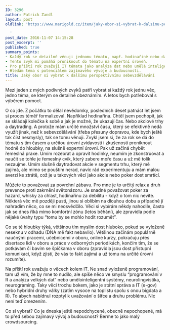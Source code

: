 ```yaml
---
ID: 3296
author: Patrick Zandl
layout: post
oldlink: 'https://www.marigold.cz/item/jaky-obor-si-vybrat-k-dalsimu-perspektivnimu-sebevzdelavani

  '
post_date: 2016-11-07 14:15:28
post_excerpt: ''
published: true
summary_points:
- Každý rok se detailně věnuji jednomu tématu, např. hodinařině nebo daytradingu.
- Tento zvyk mi pomáhá proniknout do tématu na expertní úroveň.
- Pro příští rok zvažuji IT témata jako analýza dat nebo umělá inteligence.
- Hledám téma s potenciálem zajímavého vývoje a budoucnosti.
title: Jaký obor si vybrat k dalšímu perspektivnímu sebevzdělávání
---
```


Mezi jeden z mých podivných zvyků patří vybrat si každý rok jednu věc, jedno téma, se kterým se detailně obeznámím. A letos bych potřeboval s výběrem pomoct. 

O co jde. Z počátku to dělal nevědomky, posledních deset patnáct let jsem si proces téměř formalizoval. Například hodinařina. Chtěl jsem pochopit, jak se skládají kolečka k sobě a jak je možné, že ukazují čas. Nebo akciové trhy a daytrading. A protože mám určité množství času, který se efektivně nedá využít jinak, než k sebevzdělávání (třeba přesuny dopravou, kde bych ještě tak číst nesmysly), tak se tomu věnuji. Zvykl jsem si, že za rok se dá do tématu s tím časem a určitou úrovní zvídavosti i zkušeností proniknout hodně do hloubky, na slušně expertní úrovni. Pak už začíná chybět řemeslná praxe. Umím rozebrat a opravit hodinky, neumím je zkonstruovat a naučit se tohle je řemeslný cvik, který zabere moře času a už mě tolik nezaujme. Umím slušně daytradovat akcie v segmentu trhu, který mě zajímá, ale mimo se pouštím nerad, navíc rád experimentuju a mám malou averzi ke ztrátě, což je u takových věcí jako akcie nebo poker dost smrtící. 

Můžete to považovat za povrchní zábavu. Pro mne je to určitý relax a druh prevence proti zakrnění světonázoru. Je snadné považovat poker za hazard, whisky za chlast, hodinařinu za debilitu - když o tom nic nevíte. Některá věc mě později pustí, jinou si oblíbím na dlouhou dobu a případně jí nahradím něco, co se mi neosvědčilo. Věci si vybírám někdy nahodile, často jak se dnes říká mimo komfortní zónu (letos běhání), ale zpravidla podle nějaké úvahy typu “tomu by se mohlo hodit rozumět”. 

Co se té hloubky týká, většinou tím myslím dost hluboko, pokud se vyloženě neseknu v odhadu (DNA mě fakt nebavilo). Většinou začínám populárně naučnými pracemi, učebnicemi v oboru, online kurzy, pokračuju přes disertace lidí v oboru a práce v odborných periodikách, končím tím, že se potkávám či bavím se špičkama v oboru (zpravidla jsou dost přístupní komunikaci, když zjistí, že vás to fakt zajímá a už tomu na určité úrovni rozumíte).

Na příští rok uvažuju o věcech kolem IT. Ne snad vyloženě programování, tam už vím, že by mne to nudilo, ale spíše něco ve smyslu “programování v R a analýza velkých dat” nebo umělointeligentní systémy, neurolingvistika, neurograming. Taky věci trochu bokem, jako je státní správa a IT (e-gov) nebo hybridní druhy války (zatím vysoce na toplistu spolu s onou bigdata a R). To abych nabídnul rozptyl k uvažování o šířce a druhu problému. Nic není teď omezením. 

Co si vybrat? Co je dneska ještě nepodchycené, obecně nepochopené, má to před sebou zajímavý vývoj a budoucnost? Berme to jako malý crowdsourcing.